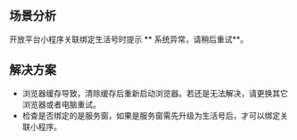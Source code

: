 ## 场景分析
开放平台小程序关联绑定生活号时提示 ** 系统异常，请稍后重试**。 

## 解决方案

- 浏览器缓存导致，清除缓存后重新启动浏览器。若还是无法解决，请更换其它浏览器或者电脑重试。
- 检查是否绑定的是服务窗，如果是服务窗需先升级为生活号后，才可以绑定关联小程序。
